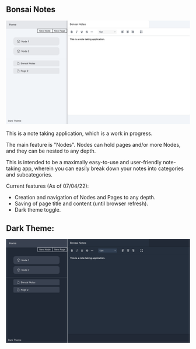 ## Bonsai Notes

![image of app](./public/preview.png)

This is a note taking application, which is a work in progress.  

The main feature is "Nodes".  Nodes can hold pages and/or more Nodes, and they can be nested to any depth.

This is intended to be a maximally easy-to-use and user-friendly note-taking app, wherein you can easily break down your notes into categories and subcategories.

Current features (As of 07/04/22):

- Creation and navigation of Nodes and Pages to any depth.
- Saving of page title and content (until browser refresh).
- Dark theme toggle.

## Dark Theme:

![image of app](./public/preview-dark.png)

